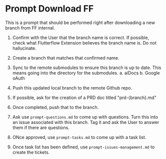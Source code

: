 # Prompt Download FF

This is a prompt that should be performed right after downloading a new branch from FF internal.

1. Confirm with the User that the branch name is correct.  If possible, check what Flutterflow Extension believes the branch name is.  Do not hallucinate.

2. Create a branch that matches that confirmed name.

3. Sync to the remote submodules to ensure this branch is up to date.  This means going into the directory for the submodules.
  a. aiDocs
  b. Google oAuth

5. Push this updated local branch to the remote Github repo.

6. If possible, ask for the creation of a PRD doc titled "prd-{branch}.md"

7. Once completed, push that to the branch.

8. Ask use `prompt-questions.md` to come up with questions.  Turn this into an issue associated with this branch.  Tag it and ask the User to answer them if there are questions.

9. ONce approved, use `prompt-tasks.md` to come up with a task list.

10. Once task list has been defined, use `prompt-issues-management.md` to create the tickets.
